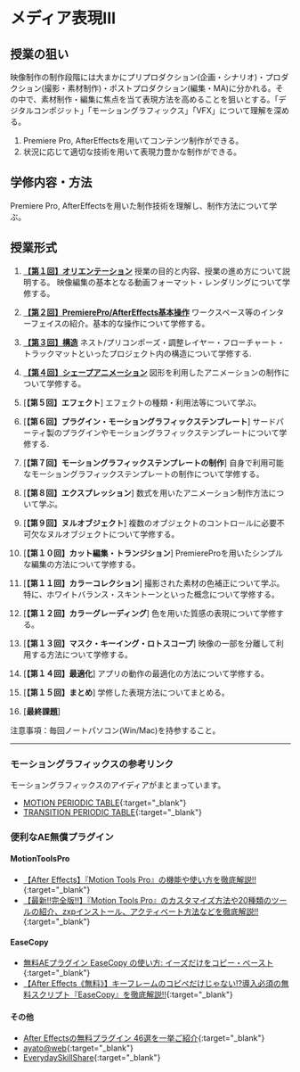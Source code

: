 # メディア表現III

## 授業の狙い

映像制作の制作段階には大まかにプリプロダクション(企画・シナリオ)・プロダクション(撮影・素材制作)・ポストプロダクション(編集・MA)に分かれる。その中で、素材制作・編集に焦点を当て表現方法を高めることを狙いとする。「デジタルコンポジット」「モーショングラフィックス」「VFX」について理解を深める。

1. Premiere Pro, AfterEffectsを用いてコンテンツ制作ができる。
2. 状況に応じて適切な技術を用いて表現力豊かな制作ができる。

## 学修内容・方法
Premiere Pro, AfterEffectsを用いた制作技術を理解し、制作方法について学ぶ。

## 授業形式

1. [**【第１回】オリエンテーション**](./mr3_01.md)
授業の目的と内容、授業の進め方について説明する。
映像編集の基本となる動画フォーマット・レンダリングについて学修する。

2. [**【第２回】PremierePro/AfterEffects基本操作**](./mr3_02.md)
ワークスペース等のインターフェイスの紹介。基本的な操作について学修する。

3. [**【第３回】構造**](./mr3_03.md)
ネスト/プリコンポーズ・調整レイヤー・フローチャート・トラックマットといったプロジェクト内の構造について学修する.

4. [**【第４回】シェープアニメーション**](./mr3_04.md)
図形を利用したアニメーションの制作について学修する。

5. [**【第５回】エフェクト**]
エフェクトの種類・利用法等について学ぶ。

6. [**【第６回】プラグイン・モーショングラフィックステンプレート**]
サードパーティ製のプラグインやモーショングラフィックステンプレートについて学修する.

7. [**【第７回】モーショングラフィックステンプレートの制作**]
自身で利用可能なモーショングラフィックステンプレートの制作について学修する。

8. [**【第８回】エクスプレッション**]
数式を用いたアニメーション制作方法について学ぶ。

9. [**【第９回】ヌルオブジェクト**]
複数のオブジェクトのコントロールに必要不可欠なヌルオブジェクトについて学修する。

10. [**【第１０回】カット編集・トランジション**]
PremiereProを用いたシンプルな編集の方法について学修する。

11. [**【第１１回】カラーコレクション**]
撮影された素材の色補正について学ぶ。特に、ホワイトバランス・スキントーンといった概念について学修する。

12. [**【第１２回】カラーグレーディング**]
色を用いた質感の表現について学修する。

13. [**【第１３回】マスク・キーイング・ロトスコープ**]
映像の一部を分離して利用する方法について学修する。

14. [**【第１４回】最適化**]
アプリの動作の最適化の方法について学修する。

15. [**【第１５回】まとめ**]
学修した表現方法についてまとめる。

16.  [**最終課題**]

注意事項：毎回ノートパソコン(Win/Mac)を持参すること。

---
### モーショングラフィックスの参考リンク
モーショングラフィックスのアイディアがまとまっています。
- [MOTION  PERIODIC TABLE](http://foxcodex.html.xdomain.jp/index.html){:target="_blank"}
- [TRANSITION PERIODIC TABLE](https://transition-b89.pages.dev/){:target="_blank"}

### 便利なAE無償プラグイン
#### MotionToolsPro
- [【After Effects】『Motion Tools Pro』の機能や使い方を徹底解説!!](https://nextist.net/motion-tools-pro/){:target="_blank"}
- [【最新!!完全版!!】『Motion Tools Pro』のカスタマイズ方法や20種類のツールの紹介、zxpインストール、アクティベート方法などを徹底解説!!](https://www.youtube.com/watch?v=ibRMABgo0J4){:target="_blank"}

#### EaseCopy
- [無料AEプラグイン EaseCopy の使い方: イーズだけをコピー・ペースト](https://arisanworks.com/aftereffects/easecopy){:target="_blank"}
- [【After Effects《無料》】キーフレームのコピペだけじゃない!?導入必須の無料スクリプト『EaseCopy』を徹底解説!!](https://www.youtube.com/watch?v=xke00oUy8g0){:target="_blank"}

#### その他
- [After Effectsの無料プラグイン 46選を一挙ご紹介](https://www.shutterstock.com/ja/blog/40-free-plugins-and-filters-for-after-effects){:target="_blank"}
- [ayato@web](http://www.ayatoweb.com/){:target="_blank"}
- [EverydaySkillShare](https://everydayskillshare.jp/){:target="_blank"}
